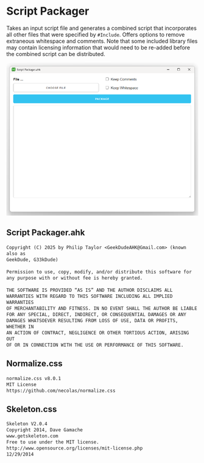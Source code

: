 
# Script Packager

Takes an input script file and generates a combined script that incorporates all
other files that were specified by `#Include`. Offers options to remove
extraneous whitespace and comments. Note that some included library files may
contain licensing information that would need to be re-added before the combined
script can be distributed.

![Script Packager](./Script%20Packager.png)

## Script Packager.ahk

```plain
Copyright (C) 2025 by Philip Taylor <GeekDudeAHK@Gmail.com> (known also as
GeekDude, G33kDude)

Permission to use, copy, modify, and/or distribute this software for
any purpose with or without fee is hereby granted.

THE SOFTWARE IS PROVIDED “AS IS” AND THE AUTHOR DISCLAIMS ALL
WARRANTIES WITH REGARD TO THIS SOFTWARE INCLUDING ALL IMPLIED WARRANTIES
OF MERCHANTABILITY AND FITNESS. IN NO EVENT SHALL THE AUTHOR BE LIABLE
FOR ANY SPECIAL, DIRECT, INDIRECT, OR CONSEQUENTIAL DAMAGES OR ANY
DAMAGES WHATSOEVER RESULTING FROM LOSS OF USE, DATA OR PROFITS, WHETHER IN
AN ACTION OF CONTRACT, NEGLIGENCE OR OTHER TORTIOUS ACTION, ARISING OUT
OF OR IN CONNECTION WITH THE USE OR PERFORMANCE OF THIS SOFTWARE.
```

## Normalize.css

```plain
normalize.css v8.0.1
MIT License
https://github.com/necolas/normalize.css
```

## Skeleton.css

```plain
Skeleton V2.0.4
Copyright 2014, Dave Gamache
www.getskeleton.com
Free to use under the MIT license.
http://www.opensource.org/licenses/mit-license.php
12/29/2014
```
